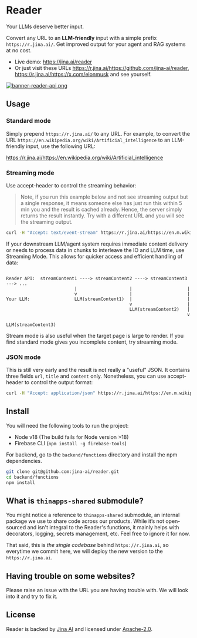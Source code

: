# Reader

Your LLMs deserve better input.

Convert any URL to an **LLM-friendly** input with a simple prefix `https://r.jina.ai/`. Get improved output for your agent and RAG systems at no cost.

- Live demo: https://jina.ai/reader
- Or just visit these URLs https://r.jina.ai/https://github.com/jina-ai/reader, https://r.jina.ai/https://x.com/elonmusk and see yourself.

[![banner-reader-api.png](https://jina.ai/banner-reader-api.png)](https://jina.ai/reader)

## Usage

### Standard mode

Simply prepend `https://r.jina.ai/` to any URL. For example, to convert the URL `https://en.wikipedia.org/wiki/Artificial_intelligence` to an LLM-friendly input, use the following URL:

https://r.jina.ai/https://en.wikipedia.org/wiki/Artificial_intelligence

### Streaming mode

Use accept-header to control the streaming behavior:

> Note, if you run this example below and not see streaming output but a single response, it means someone else has just run this within 5 min you and the result is cached already. Hence, the server simply returns the result instantly. Try with a different URL and you will see the streaming output.
```bash
curl -H "Accept: text/event-stream" https://r.jina.ai/https://en.m.wikipedia.org/wiki/Main_Page
```

If your downstream LLM/agent system requires immediate content delivery or needs to process data in chunks to interleave the IO and LLM time, use Streaming Mode. This allows for quicker access and efficient handling of data:

```text

Reader API:  streamContent1 ----> streamContent2 ----> streamContent3 ---> ... 
                          |                    |                     |
                          v                    |                     |
Your LLM:                 LLM(streamContent1)  |                     |
                                               v                     |
                                               LLM(streamContent2)   |
                                                                     v
                                                                     LLM(streamContent3)
```

Stream mode is also useful when the target page is large to render. If you find standard mode gives you incomplete content, try streaming mode. 

### JSON mode

This is still very early and the result is not really a "useful" JSON. It contains three fields `url`, `title` and `content` only. Nonetheless, you can use accept-header to control the output format:
```bash
curl -H "Accept: application/json" https://r.jina.ai/https://en.m.wikipedia.org/wiki/Main_Page
```

## Install

You will need the following tools to run the project:
- Node v18 (The build fails for Node version >18)
- Firebase CLI (`npm install -g firebase-tools`)

For backend, go to the `backend/functions` directory and install the npm dependencies.

```bash
git clone git@github.com:jina-ai/reader.git
cd backend/functions
npm install
```

## What is `thinapps-shared` submodule?

You might notice a reference to `thinapps-shared` submodule, an internal package we use to share code across our products. While it’s not open-sourced and isn't integral to the Reader's functions, it mainly helps with decorators, logging, secrets management, etc. Feel free to ignore it for now.

That said, this is *the single codebase* behind `https://r.jina.ai`, so everytime we commit here, we will deploy the new version to the `https://r.jina.ai`.

## Having trouble on some websites?
Please raise an issue with the URL you are having trouble with. We will look into it and try to fix it.

## License
Reader is backed by [Jina AI](https://jina.ai) and licensed under [Apache-2.0](./LICENSE).